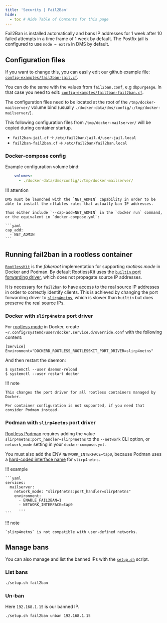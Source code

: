 ```yaml
---
title: 'Security | Fail2Ban'
hide:
  - toc # Hide Table of Contents for this page
---
```


Fail2Ban is installed automatically and bans IP addresses for 1 week after 10 failed attempts in a time frame of 1 week by default. The Postfix jail is configured to use `mode = extra` in DMS by default.

## Configuration files

If you want to change this, you can easily edit our github example file: [`config-examples/fail2ban-jail.cf`][github-file-f2bjail].

You can do the same with the values from `fail2ban.conf`, e.g `dbpurgeage`. In that case you need to edit: [`config-examples/fail2ban-fail2ban.cf`][github-file-f2bconfig].

The configuration files need to be located at the root of the `/tmp/docker-mailserver/` volume bind (usually `./docker-data/dms/config/:/tmp/docker-mailserver/`).

This following configuration files from `/tmp/docker-mailserver/` will be copied during container startup.

- `fail2ban-jail.cf` -> `/etc/fail2ban/jail.d/user-jail.local`
- `fail2ban-fail2ban.cf` -> `/etc/fail2ban/fail2ban.local`

### Docker-compose config

Example configuration volume bind:

```yaml
    volumes:
      - ./docker-data/dms/config/:/tmp/docker-mailserver/
```

!!! attention

    DMS must be launched with the `NET_ADMIN` capability in order to be able to install the nftables rules that actually ban IP addresses.

    Thus either include `--cap-add=NET_ADMIN` in the `docker run` command, or the equivalent in `docker-compose.yml`:

    ```yaml
    cap_add:
      - NET_ADMIN
    ```

## Running fail2ban in a rootless container

[`RootlessKit`][rootless::rootless-kit] is the _fakeroot_ implementation for supporting _rootless mode_ in Docker and Podman. By default RootlessKit uses the [`builtin` port forwarding driver][rootless::port-drivers], which does not propagate source IP addresses.

It is necessary for `fail2ban` to have access to the real source IP addresses in order to correctly identify clients. This is achieved by changing the port forwarding driver to [`slirp4netns`][rootless::slirp4netns], which is slower than `builtin` but does preserve the real source IPs.

### Docker with `slirp4netns` port driver

For [rootless mode][rootless::docker] in Docker, create `~/.config/systemd/user/docker.service.d/override.conf` with the following content:

```
[Service]
Environment="DOCKERD_ROOTLESS_ROOTLESSKIT_PORT_DRIVER=slirp4netns"
```

And then restart the daemon:

```console
$ systemctl --user daemon-reload
$ systemctl --user restart docker
```

!!! note

    This changes the port driver for all rootless containers managed by Docker.

    Per container configuration is not supported, if you need that consider Podman instead.

### Podman with `slirp4netns` port driver

[Rootless Podman][rootless::podman] requires adding the value `slirp4netns:port_handler=slirp4netns` to the `--network` CLI option, or `network_mode` setting in your `docker-compose.yml`.


You must also add the ENV `NETWORK_INTERFACE=tap0`, because Podman uses a [hard-coded interface name][rootless::podman::interface] for `slirp4netns`.


!!! example

    ```yaml
    services:
      mailserver:
        network_mode: "slirp4netns:port_handler=slirp4netns"
        environment:
          - ENABLE_FAIL2BAN=1
          - NETWORK_INTERFACE=tap0
          ...
    ```

!!! note

    `slirp4netns` is not compatible with user-defined networks.

## Manage bans

You can also manage and list the banned IPs with the [`setup.sh`][docs-setupsh] script.

### List bans

```sh
./setup.sh fail2ban
```

### Un-ban

Here `192.168.1.15` is our banned IP.

```sh
./setup.sh fail2ban unban 192.168.1.15
```

[docs-setupsh]: ../setup.sh.md
[github-file-f2bjail]: https://github.com/docker-mailserver/docker-mailserver/blob/master/config-examples/fail2ban-jail.cf
[github-file-f2bconfig]: https://github.com/docker-mailserver/docker-mailserver/blob/master/config-examples/fail2ban-fail2ban.cf
[rootless::rootless-kit]: https://github.com/rootless-containers/rootlesskit
[rootless::port-drivers]: https://github.com/rootless-containers/rootlesskit/blob/v0.14.5/docs/port.md#port-drivers
[rootless::slirp4netns]: https://github.com/rootless-containers/slirp4netns
[rootless::docker]: https://docs.docker.com/engine/security/rootless
[rootless::podman]: https://github.com/containers/podman/blob/v3.4.1/docs/source/markdown/podman-run.1.md#--networkmode---net
[rootless::podman::interface]: https://github.com/containers/podman/blob/v3.4.1/libpod/networking_slirp4netns.go#L264
